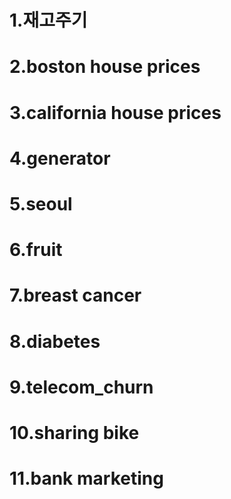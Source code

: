 # 1.재고주기 
# 2.boston house prices
# 3.california house prices
# 4.generator
# 5.seoul
# 6.fruit
# 7.breast cancer 
# 8.diabetes
# 9.telecom_churn
# 10.sharing bike
# 11.bank marketing


